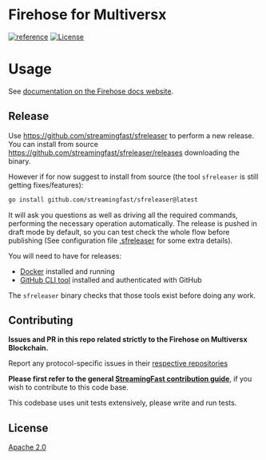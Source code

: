 # Firehose for Multiversx
[![reference](https://img.shields.io/badge/godoc-reference-5272B4.svg?style=flat-square)](https://pkg.go.dev/github.com/streamingfast/firehose-multiversx)
[![License](https://img.shields.io/badge/License-Apache%202.0-blue.svg)](https://opensource.org/licenses/Apache-2.0)

# Usage

See [documentation on the Firehose docs website](https://firehose.streamingfast.io/integrate-new-chains/firehose-starter).

## Release

Use https://github.com/streamingfast/sfreleaser to perform a new release. You can install from source https://github.com/streamingfast/sfreleaser/releases downloading the binary.

However if for now suggest to install from source (the tool `sfreleaser` is still getting fixes/features):

```bash
go install github.com/streamingfast/sfreleaser@latest
```

It will ask you questions as well as driving all the required commands, performing the necessary operation automatically. The release is pushed in draft mode by default, so you can test check the whole flow before publishing (See configuration file [.sfreleaser](./.sfreleaser) for some extra details).

You will need to have for releases:
- [Docker](https://docs.docker.com/get-docker/) installed and running
- [GitHub CLI tool](https://cli.github.com/) installed and authenticated with GitHub

The `sfreleaser` binary checks that those tools exist before doing any work.

## Contributing

**Issues and PR in this repo related strictly to the Firehose on Multiversx Blockchain.**

Report any protocol-specific issues in their
[respective repositories](https://github.com/streamingfast/streamingfast#protocols)

**Please first refer to the general
[StreamingFast contribution guide](https://github.com/streamingfast/streamingfast/blob/master/CONTRIBUTING.md)**,
if you wish to contribute to this code base.

This codebase uses unit tests extensively, please write and run tests.

## License

[Apache 2.0](LICENSE)
